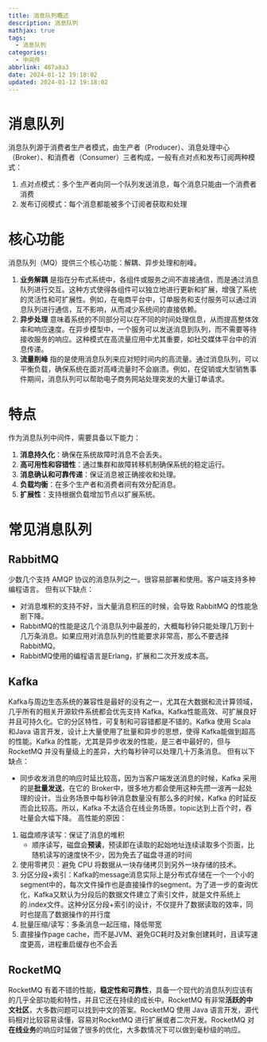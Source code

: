 ```yaml
---
title: 消息队列概述
description: 消息队列
mathjax: true
tags:
  - 消息队列
categories:
  - 中间件
abbrlink: 487a8a3
date: 2024-01-12 19:18:02
updated: 2024-01-12 19:18:02
---
```

# 消息队列
消息队列源于消费者生产者模式，由生产者（Producer）、消息处理中心（Broker）、和消费者（Consumer）三者构成，一般有点对点和发布订阅两种模式：
1. 点对点模式：多个生产者向同一个队列发送消息，每个消息只能由一个消费者消费
2. 发布订阅模式：每个消息都能被多个订阅者获取和处理
# 核心功能
消息队列（MQ）提供三个核心功能：解耦、异步处理和削峰。
1. **业务解耦** 是指在分布式系统中，各组件或服务之间不直接通信，而是通过消息队列进行交互。这种方式使得各组件可以独立地进行更新和扩展，增强了系统的灵活性和可扩展性。例如，在电商平台中，订单服务和支付服务可以通过消息队列进行通信，互不影响，从而减少系统间的直接依赖。
2. **异步处理** 意味着系统的不同部分可以在不同的时间处理信息，从而提高整体效率和响应速度。在异步模型中，一个服务可以发送消息到队列，而不需要等待接收服务的响应。这种模式在高流量应用中尤其重要，如社交媒体平台中的消息传递。
3. **流量削峰** 指的是使用消息队列来应对短时间内的高流量。通过消息队列，可以平衡负载，确保系统在面对高峰流量时不会崩溃。例如，在促销或大型销售事件期间，消息队列可以帮助电子商务网站处理突发的大量订单请求。
# 特点
作为消息队列中间件，需要具备以下能力：
1. **消息持久化**：确保在系统故障时消息不会丢失。
2. **高可用性和容错性**：通过集群和故障转移机制确保系统的稳定运行。
3. **消息确认和可靠传递**：保证消息被正确接收和处理。
4. **负载均衡**：在多个生产者和消费者间有效分配消息。
5. **扩展性**：支持根据负载增加节点以扩展系统。
# 常见消息队列
## RabbitMQ
少数几个支持 AMQP 协议的消息队列之一。很容易部署和使用。客户端支持多种编程语言。
但有以下缺点：
- 对消息堆积的支持不好，当大量消息积压的时候，会导致 RabbitMQ 的性能急剧下降。
- RabbitMQ的性能是这几个消息队列中最差的，大概每秒钟只能处理几万到十几万条消息。如果应用对消息队列的性能要求非常高，那么不要选择 RabbitMQ。
- RabbitMQ使用的编程语言是Erlang，扩展和二次开发成本高。
## Kafka
Kafka与周边生态系统的兼容性是最好的没有之一，尤其在大数据和流计算领域，几乎所有的相关开源软件系统都会优先支持 Kafka。Kafka性能高效、可扩展良好并且可持久化。它的分区特性，可复制和可容错都是不错的。Kafka 使用 Scala 和Java 语言开发，设计上大量使用了批量和异步的思想，使得 Kafka能做到超高的性能。Kafka 的性能，尤其是异步收发的性能，是三者中最好的，但与 RocketMQ 并没有量级上的差异，大约每秒钟可以处理几十万条消息。
但有以下缺点：
- 同步收发消息的响应时延比较高，因为当客户端发送消息的时候，Kafka 采用的是**批量发送**，在它的 Broker中，很多地方都会使用这种先攒一波再一起处理的设计。当业务场景中每秒钟消息数量没有那么多的时候，Kafka 的时延反而会比较高。所以，Kafka 不太适合在线业务场景。topic达到上百个时，吞吐量会大幅下降。
高性能的原因：
1. 磁盘顺序读写：保证了消息的堆积
	- 顺序读写，磁盘会**预读**，预读即在读取的起始地址连续读取多个页面，比随机读写的速度快不少，因为免去了磁盘寻道的时间
2. 使用零拷贝：避免 CPU 将数据从一块存储拷贝到另外一块存储的技术。
3. 分区分段+索引：Kafka的message消息实际上是分布式存储在一个一个小的segment中的，每次文件操作也是直接操作的segment。为了进一步的查询优化，Kafka又默认为分段后的数据文件建立了索引文件，就是文件系统上的.index文件。这种分区分段+索引的设计，不仅提升了数据读取的效率，同时也提高了数据操作的并行度
4. 批量压缩/读写：多条消息一起压缩，降低带宽
5. 直接操作page cache，而不是JVM、避免GC耗时及对象创建耗时，且读写速度更高，进程重启缓存也不会丢
## RocketMQ
RocketMQ 有着不错的性能，**稳定性和可靠性**，具备一个现代的消息队列应该有的几乎全部功能和特性，并且它还在持续的成长中。RocketMQ 有非常**活跃的中文社区**，大多数问题可以找到中文的答案。RocketMQ 使用 Java 语言开发，源代码相对比较容易读懂，容易对RocketMQ 进行扩展或者二次开发。RocketMQ 对**在线业务**的响应时延做了很多的优化，大多数情况下可以做到毫秒级的响应。
    
